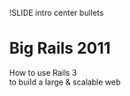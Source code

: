!SLIDE intro center bullets
# Big Rails 2011
How to use Rails 3<br/>to build a large & scalable web

